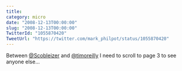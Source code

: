```yaml
---
title: 
category: micro
date: "2008-12-13T00:00:00"
slug: "2008-12-13T00:00:00"
TwitterId: "1055870420"
TweetUrl: "https://twitter.com/mark_philpot/status/1055870420"
---
```


Between [@Scobleizer](https://twitter.com/Scobleizer) and
[@timoreilly](https://twitter.com/timoreilly) I need to scroll to page 3 to see
anyone else...
